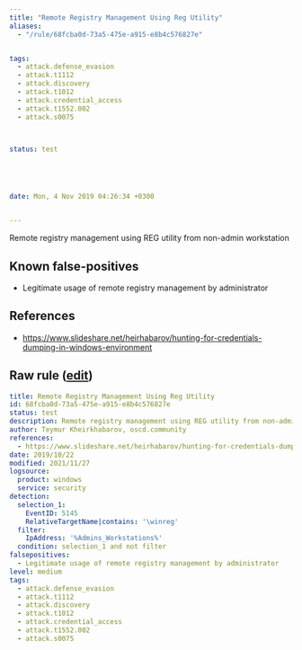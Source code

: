```yaml
---
title: "Remote Registry Management Using Reg Utility"
aliases:
  - "/rule/68fcba0d-73a5-475e-a915-e8b4c576827e"


tags:
  - attack.defense_evasion
  - attack.t1112
  - attack.discovery
  - attack.t1012
  - attack.credential_access
  - attack.t1552.002
  - attack.s0075



status: test





date: Mon, 4 Nov 2019 04:26:34 +0300


---
```


Remote registry management using REG utility from non-admin workstation

<!--more-->


## Known false-positives

* Legitimate usage of remote registry management by administrator



## References

* https://www.slideshare.net/heirhabarov/hunting-for-credentials-dumping-in-windows-environment


## Raw rule ([edit](https://github.com/SigmaHQ/sigma/edit/master/rules/windows/builtin/security/win_remote_registry_management_using_reg_utility.yml))
```yaml
title: Remote Registry Management Using Reg Utility
id: 68fcba0d-73a5-475e-a915-e8b4c576827e
status: test
description: Remote registry management using REG utility from non-admin workstation
author: Teymur Kheirkhabarov, oscd.community
references:
  - https://www.slideshare.net/heirhabarov/hunting-for-credentials-dumping-in-windows-environment
date: 2019/10/22
modified: 2021/11/27
logsource:
  product: windows
  service: security
detection:
  selection_1:
    EventID: 5145
    RelativeTargetName|contains: '\winreg'
  filter:
    IpAddress: '%Admins_Workstations%'
  condition: selection_1 and not filter
falsepositives:
  - Legitimate usage of remote registry management by administrator
level: medium
tags:
  - attack.defense_evasion
  - attack.t1112
  - attack.discovery
  - attack.t1012
  - attack.credential_access
  - attack.t1552.002
  - attack.s0075

```
